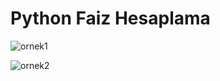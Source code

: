 # Python Faiz Hesaplama

![ornek1](https://user-images.githubusercontent.com/101289239/206899405-1ac6743b-765a-4783-88a1-a2aed6adbac1.png)

![ornek2](https://user-images.githubusercontent.com/101289239/206899417-014d995e-76d1-4334-a5e8-9f550268223f.png)
